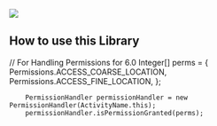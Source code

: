 <a href='https://bintray.com/androidmads/maven/com.androidmads.permissionhandler.library/_latestVersion'><img src='https://api.bintray.com/packages/androidmads/maven/com.androidmads.permissionhandler.library/images/download.svg'></a>
			
			
<h2>How to use this Library</h2>
		// For Handling Permissions for 6.0
        Integer[] perms = {
                Permissions.ACCESS_COARSE_LOCATION,
                Permissions.ACCESS_FINE_LOCATION,
        };

        PermissionHandler permissionHandler = new PermissionHandler(ActivityName.this);
        permissionHandler.isPermissionGranted(perms);
